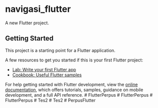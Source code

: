 # navigasi_flutter

A new Flutter project.

## Getting Started

This project is a starting point for a Flutter application.

A few resources to get you started if this is your first Flutter project:

- [Lab: Write your first Flutter app](https://docs.flutter.dev/get-started/codelab)
- [Cookbook: Useful Flutter samples](https://docs.flutter.dev/cookbook)

For help getting started with Flutter development, view the
[online documentation](https://docs.flutter.dev/), which offers tutorials,
samples, guidance on mobile development, and a full API reference.
#   F l u t t e r P e r p u s  
 #   F l u t t e r P e r p u s  
 #   F l u t t e r P e r p u s  
 #   T e s 2  
 #   T e s 2  
 #   P e r p u s F l u t t e r  
 